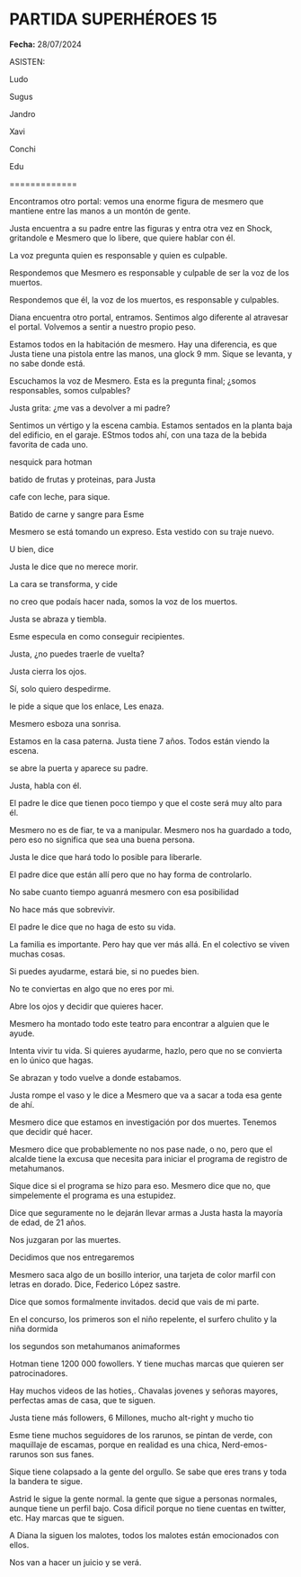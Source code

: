 # PARTIDA SUPERHÉROES 15

**Fecha:** 28/07/2024

ASISTEN:

Ludo

Sugus

Jandro

Xavi

Conchi

Edu

=============

Encontramos otro portal: vemos una enorme figura de mesmero que mantiene entre las manos a un montón de gente. 

Justa encuentra a su padre entre las figuras y entra otra vez en Shock, gritandole e Mesmero que lo libere, que quiere hablar con él. 

La voz pregunta quien es responsable y quien es culpable. 

Respondemos que Mesmero es responsable y culpable de ser la voz de los muertos. 

Respondemos que él, la voz de los muertos, es responsable y culpables. 

Diana encuentra otro portal, entramos. Sentimos algo diferente al atravesar el portal. Volvemos a sentir a nuestro propio peso. 

Estamos todos en la habitación de mesmero. Hay una diferencia, es que Justa tiene una pistola entre las manos, una glock 9 mm. Sique se levanta, y no sabe donde está. 

Escuchamos la voz de Mesmero. Esta es la pregunta final; ¿somos responsables, somos culpables?

Justa grita: ¿me vas a devolver a mi padre?

Sentimos un vértigo y la escena cambia. Estamos sentados en la planta baja del edificio, en el garaje. EStmos todos ahí, con una taza de la bebida favorita de cada uno. 

nesquick para hotman

batido de frutas y proteinas, para Justa

cafe con leche, para sique. 

Batido de carne y sangre para Esme

Mesmero se está tomando un expreso. Esta vestido con su traje nuevo. 

U bien, dice

Justa le dice que no merece morir.

La cara se transforma, y cide

no creo que podaís hacer nada, somos la voz de los muertos. 

Justa se abraza y tiembla. 

Esme especula en como conseguir recipientes. 

Justa, ¿no puedes traerle de vuelta?

Justa cierra los ojos. 

Sí, solo quiero despedirme. 

le pide a sique que los enlace, Les enaza. 

Mesmero esboza una sonrisa. 

Estamos en la casa paterna. Justa tiene 7 años. Todos están viendo la escena.

se abre la puerta y aparece su padre. 

Justa, habla con él. 

El padre le dice que tienen poco tiempo y que el coste será muy alto para él. 

Mesmero no es de fiar, te va a manipular. Mesmero nos ha guardado a todo, pero eso no significa que sea una buena persona. 

Justa le dice que hará todo lo posible para liberarle. 

El padre dice que están allí pero que no hay forma de controlarlo. 

No sabe cuanto tiempo aguanrá mesmero con esa posibilidad

No hace más que sobrevivir.

El padre le dice que no haga de esto su vida. 

La familia es importante. Pero hay que ver más allá. En el colectivo se viven muchas cosas. 

Si puedes ayudarme, estará bie, si no puedes bien. 

No te conviertas en algo que no eres por mi. 

Abre los ojos y decidir que quieres hacer.  

Mesmero ha montado todo este teatro para encontrar a alguien que le ayude. 

Intenta vivir tu vida. Si quieres ayudarme, hazlo, pero que no se convierta en lo único que hagas. 

Se abrazan y todo vuelve a donde estabamos. 

Justa rompe el vaso y le dice a Mesmero que va a sacar a toda esa gente de ahí. 

Mesmero dice que estamos en investigación por dos muertes. Tenemos que decidir qué hacer. 

Mesmero dice que probablemente no nos pase nade, o no, pero que el alcalde tiene la excusa que necesita para iniciar el programa de registro de metahumanos. 

Sique dice si el programa se hizo para eso. Mesmero dice que no, que simpelemente el programa es una estupidez. 

Dice que seguramente no le dejarán llevar armas a Justa hasta la mayoría de edad, de 21 años. 

Nos juzgaran por las muertes. 

Decidimos que nos entregaremos

Mesmero saca algo de un bosillo interior, una tarjeta de color marfil con letras en dorado. Dice, Federico López sastre. 

Dice que somos formalmente invitados. decid que vais de mi parte. 

En el concurso, los primeros son el niño repelente, el surfero chulito y la niña dormida

los segundos son metahumanos animaformes

Hotman tiene 1200 000 fowollers. Y tiene muchas marcas que quieren ser patrocinadores. 

Hay muchos videos de las hoties,. Chavalas jovenes y señoras mayores, perfectas amas de casa, que te siguen. 

Justa tiene más followers, 6 Millones, mucho alt-right y mucho tio

Esme tiene muchos seguidores de los rarunos, se pintan de verde, con maquillaje de escamas, porque en realidad es una chica, Nerd-emos-rarunos son sus fanes. 

Sique tiene colapsado a la gente del orgullo. Se sabe que eres trans y toda la bandera te sigue. 

Astrid le sigue la gente normal. la gente que sigue a personas normales, aunque tiene un perfil bajo. Cosa dificil porque no tiene cuentas en twitter, etc. Hay marcas que te siguen. 

A Diana la siguen los malotes, todos los malotes están emocionados con ellos. 

Nos van a hacer un juicio y se verá.